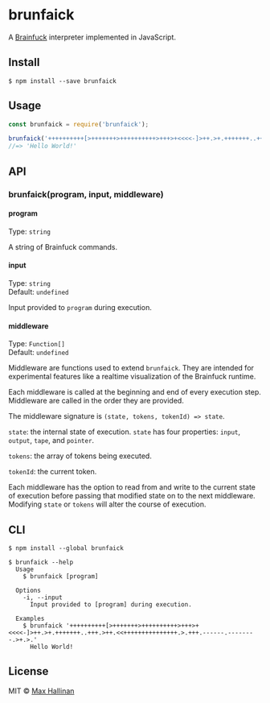 # brunfaick

A [Brainfuck](https://en.wikipedia.org/wiki/Brainfuck) interpreter implemented
in JavaScript.

## Install

```
$ npm install --save brunfaick
```


## Usage

```js
const brunfaick = require('brunfaick');

brunfaick('++++++++++[>+++++++>++++++++++>+++>+<<<<-]>++.>+.+++++++..+++.>++.<<+++++++++++++++.>.+++.------.--------.>+.>.');
//=> 'Hello World!'
```


## API

### brunfaick(program, input, middleware)

#### program

Type: `string`

A string of Brainfuck commands.

#### input

Type: `string`<br>
Default: `undefined`

Input provided to `program` during execution.

#### middleware

Type: `Function[]`<br>
Default: `undefined`

Middleware are functions used to extend `brunfaick`. They are intended for
experimental features like a realtime visualization of the Brainfuck runtime.

Each middleware is called at the beginning and end of every execution step.
Middleware are called in the order they are provided.

The middleware signature is `(state, tokens, tokenId) => state`.

`state`: the internal state of execution. `state` has four properties: `input`,
`output`, `tape`, and `pointer`.

`tokens`: the array of tokens being executed.

`tokenId`: the current token.

Each middleware has the option to read from and write to the current state of
execution before passing that modified state on to the next middleware. Modifying
`state` or `tokens` will alter the course of execution.


## CLI

```
$ npm install --global brunfaick
```

```
$ brunfaick --help
  Usage
    $ brunfaick [program]

  Options
    -i, --input
      Input provided to [program] during execution.

  Examples
    $ brunfaick '++++++++++[>+++++++>++++++++++>+++>+<<<<-]>++.>+.+++++++..+++.>++.<<+++++++++++++++.>.+++.------.--------.>+.>.'
      Hello World!
```


## License

MIT © [Max Hallinan](https://github.com/maxhallinan)
